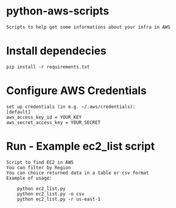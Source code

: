 # python-aws-scripts

    Scripts to help get some informations about your infra in AWS

# Install dependecies
    pip install -r requirements.txt

# Configure AWS Credentials

    set up credentials (in e.g. ~/.aws/credentials):
    [default]
    aws_access_key_id = YOUR_KEY
    aws_secret_access_key = YOUR_SECRET

# Run - Example ec2_list script
    Script to find EC2 in AWS
    You can filter by Region 
    You can choice returned data in a table or csv format
    Example of usage:

        python ec2_list.py 
        python ec2_list.py -o csv
        python ec2_list.py -r us-east-1
